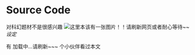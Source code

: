 # Source Code
对科幻题材不是很感兴趣
![这里本该有一张图片！！请刷新网页或者耐心等待~~](/public/images/SourceCode.png)
*设定*

有 <span id="busuanzi_page_pv">加载中...请刷新~~~</span> 个小伙伴看过本文
